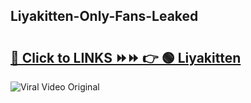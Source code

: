 
 ## Liyakitten-Only-Fans-Leaked

# <h2><a href="https://clipsfans.com/Liyakitten&ref=git">🔗 Click to LINKS ⏩⏩ 👉 🟢 Liyakitten </a></h2>

<a href="https://clipsfans.com/Liyakitten&ref=git" rel="nofollow" data-target="animated-image.originalLink"><img src="https://i.ibb.co.com/xMMVF88/686577567.gif" alt="Viral Video Original" style="max-width: 100%; display: inline-block;" data-target="animated-image.originalImage"></a>
